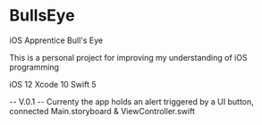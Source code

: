 # BullsEye
iOS Apprentice Bull's Eye

This is a personal project for improving my understanding of iOS programming

iOS 12
Xcode 10
Swift 5

-- V.0.1 -- 
Currenty the app holds an alert triggered by a UI button, connected Main.storyboard & ViewController.swift


